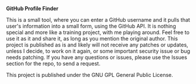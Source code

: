 **GitHub Profile Finder**

This is a small tool, where you can enter a GitHub username and it pulls that user's information into a small form, using the GitHub API. 
It is nothing special and more like a training project, with me playing around. 
Feel free to use it as it and share it, as long as you mention the original author. 
This project is published as is and likely will not receive any patches or updates, unless I decide, to work on it again, or some important security issue or bug needs patching.
If you have any questions or issues, please use the Issues section for the repo, to send a request. 

This project is published under the GNU GPL General Public License.
